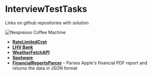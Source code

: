 # InterviewTestTasks

Links on github repositories with solution

![Nespresso Coffee Machine](https://ceblog.s3.amazonaws.com/wp-content/uploads/2023/01/27134845/ntask-logo.png)

* [**RateLimitedCrpt**](https://github.com/Ethiqque/RateLimitedCrpt)
* [**LHV Bank**](https://github.com/Ethiqque/lhv)
* [**WeatherFetchAPI**](https://github.com/Ethiqque/WeatherFetchAPI)
* [**Spotware**](https://github.com/Ethiqque/Spotware/tree/main)
* [**FinancialReportsParcer**](https://github.com/Ethiqque/FinancialReportsParcer) - Parses Apple's financial PDF report and returns the data in JSON format


